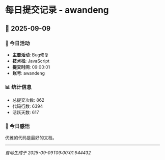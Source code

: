 # 每日提交记录 - awandeng

## 📅 2025-09-09

### 🎯 今日活动
- **主要活动**: Bug修复
- **技术栈**: JavaScript
- **提交时间**: 09:00:01
- **账号**: awandeng

### 📊 统计信息
- 总提交次数: 862
- 代码行数: 6394
- 活跃天数: 617

### 💭 今日感悟
优雅的代码是最好的文档。

---
*自动生成于 2025-09-09T09:00:01.944432*
